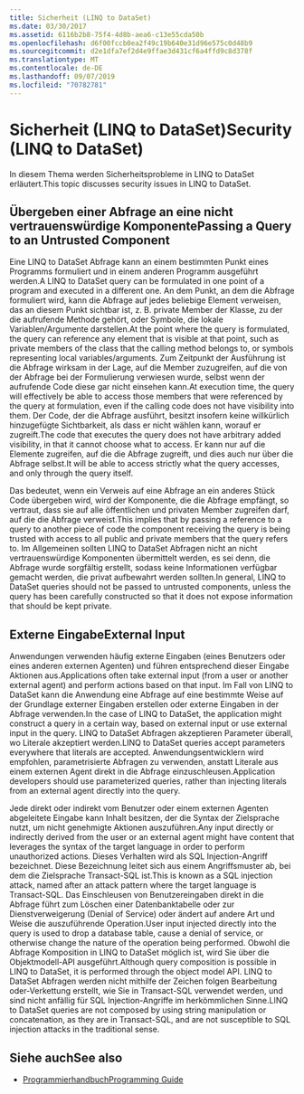 ```yaml
---
title: Sicherheit (LINQ to DataSet)
ms.date: 03/30/2017
ms.assetid: 6116b2b8-75f4-4d8b-aea6-c13e55cda50b
ms.openlocfilehash: d6f00fccb0ea2f49c19b640e31d96e575c0d48b9
ms.sourcegitcommit: d2e1dfa7ef2d4e9ffae3d431cf6a4ffd9c8d378f
ms.translationtype: MT
ms.contentlocale: de-DE
ms.lasthandoff: 09/07/2019
ms.locfileid: "70782781"
---
```

# <a name="security-linq-to-dataset"></a><span data-ttu-id="c6e4b-102">Sicherheit (LINQ to DataSet)</span><span class="sxs-lookup"><span data-stu-id="c6e4b-102">Security (LINQ to DataSet)</span></span>
<span data-ttu-id="c6e4b-103">In diesem Thema werden Sicherheitsprobleme in LINQ to DataSet erläutert.</span><span class="sxs-lookup"><span data-stu-id="c6e4b-103">This topic discusses security issues in LINQ to DataSet.</span></span>  
  
## <a name="passing-a-query-to-an-untrusted-component"></a><span data-ttu-id="c6e4b-104">Übergeben einer Abfrage an eine nicht vertrauenswürdige Komponente</span><span class="sxs-lookup"><span data-stu-id="c6e4b-104">Passing a Query to an Untrusted Component</span></span>  
 <span data-ttu-id="c6e4b-105">Eine LINQ to DataSet Abfrage kann an einem bestimmten Punkt eines Programms formuliert und in einem anderen Programm ausgeführt werden.</span><span class="sxs-lookup"><span data-stu-id="c6e4b-105">A LINQ to DataSet query can be formulated in one point of a program and executed in a different one.</span></span> <span data-ttu-id="c6e4b-106">An dem Punkt, an dem die Abfrage formuliert wird, kann die Abfrage auf jedes beliebige Element verweisen, das an diesem Punkt sichtbar ist, z. B. private Member der Klasse, zu der die aufrufende Methode gehört, oder Symbole, die lokale Variablen/Argumente darstellen.</span><span class="sxs-lookup"><span data-stu-id="c6e4b-106">At the point where the query is formulated, the query can reference any element that is visible at that point, such as private members of the class that the calling method belongs to, or symbols representing local variables/arguments.</span></span> <span data-ttu-id="c6e4b-107">Zum Zeitpunkt der Ausführung ist die Abfrage wirksam in der Lage, auf die Member zuzugreifen, auf die von der Abfrage bei der Formulierung verwiesen wurde, selbst wenn der aufrufende Code diese gar nicht einsehen kann.</span><span class="sxs-lookup"><span data-stu-id="c6e4b-107">At execution time, the query will effectively be able to access those members that were referenced by the query at formulation, even if the calling code does not have visibility into them.</span></span> <span data-ttu-id="c6e4b-108">Der Code, der die Abfrage ausführt, besitzt insofern keine willkürlich hinzugefügte Sichtbarkeit, als dass er nicht wählen kann, worauf er zugreift.</span><span class="sxs-lookup"><span data-stu-id="c6e4b-108">The code that executes the query does not have arbitrary added visibility, in that it cannot choose what to access.</span></span> <span data-ttu-id="c6e4b-109">Er kann nur auf die Elemente zugreifen, auf die die Abfrage zugreift, und dies auch nur über die Abfrage selbst.</span><span class="sxs-lookup"><span data-stu-id="c6e4b-109">It will be able to access strictly what the query accesses, and only through the query itself.</span></span>  
  
 <span data-ttu-id="c6e4b-110">Das bedeutet, wenn ein Verweis auf eine Abfrage an ein anderes Stück Code übergeben wird, wird der Komponente, die die Abfrage empfängt, so vertraut, dass sie auf alle öffentlichen und privaten Member zugreifen darf, auf die die Abfrage verweist.</span><span class="sxs-lookup"><span data-stu-id="c6e4b-110">This implies that by passing a reference to a query to another piece of code the component receiving the query is being trusted with access to all public and private members that the query refers to.</span></span> <span data-ttu-id="c6e4b-111">Im Allgemeinen sollten LINQ to DataSet Abfragen nicht an nicht vertrauenswürdige Komponenten übermittelt werden, es sei denn, die Abfrage wurde sorgfältig erstellt, sodass keine Informationen verfügbar gemacht werden, die privat aufbewahrt werden sollten.</span><span class="sxs-lookup"><span data-stu-id="c6e4b-111">In general, LINQ to DataSet queries should not be passed to untrusted components, unless the query has been carefully constructed so that it does not expose information that should be kept private.</span></span>  
  
## <a name="external-input"></a><span data-ttu-id="c6e4b-112">Externe Eingabe</span><span class="sxs-lookup"><span data-stu-id="c6e4b-112">External Input</span></span>  
 <span data-ttu-id="c6e4b-113">Anwendungen verwenden häufig externe Eingaben (eines Benutzers oder eines anderen externen Agenten) und führen entsprechend dieser Eingabe Aktionen aus.</span><span class="sxs-lookup"><span data-stu-id="c6e4b-113">Applications often take external input (from a user or another external agent) and perform actions based on that input.</span></span>  <span data-ttu-id="c6e4b-114">Im Fall von LINQ to DataSet kann die Anwendung eine Abfrage auf eine bestimmte Weise auf der Grundlage externer Eingaben erstellen oder externe Eingaben in der Abfrage verwenden.</span><span class="sxs-lookup"><span data-stu-id="c6e4b-114">In the case of LINQ to DataSet, the application might construct a query in a certain way, based on external input or use external input in the query.</span></span> <span data-ttu-id="c6e4b-115">LINQ to DataSet Abfragen akzeptieren Parameter überall, wo Literale akzeptiert werden.</span><span class="sxs-lookup"><span data-stu-id="c6e4b-115">LINQ to DataSet queries accept parameters everywhere that literals are accepted.</span></span> <span data-ttu-id="c6e4b-116">Anwendungsentwicklern wird empfohlen, parametrisierte Abfragen zu verwenden, anstatt Literale aus einem externen Agent direkt in die Abfrage einzuschleusen.</span><span class="sxs-lookup"><span data-stu-id="c6e4b-116">Application developers should use parameterized queries, rather than injecting literals from an external agent directly into the query.</span></span>  
  
 <span data-ttu-id="c6e4b-117">Jede direkt oder indirekt vom Benutzer oder einem externen Agenten abgeleitete Eingabe kann Inhalt besitzen, der die Syntax der Zielsprache nutzt, um nicht genehmigte Aktionen auszuführen.</span><span class="sxs-lookup"><span data-stu-id="c6e4b-117">Any input directly or indirectly derived from the user or an external agent might have content that leverages the syntax of the target language in order to perform unauthorized actions.</span></span> <span data-ttu-id="c6e4b-118">Dieses Verhalten wird als SQL Injection-Angriff bezeichnet. Diese Bezeichnung leitet sich aus einem Angriffsmuster ab, bei dem die Zielsprache Transact-SQL ist.</span><span class="sxs-lookup"><span data-stu-id="c6e4b-118">This is known as a SQL injection attack, named after an attack pattern where the target language is Transact-SQL.</span></span> <span data-ttu-id="c6e4b-119">Das Einschleusen von Benutzereingaben direkt in die Abfrage führt zum Löschen einer Datenbanktabelle oder zur Dienstverweigerung (Denial of Service) oder ändert auf andere Art und Weise die auszuführende Operation.</span><span class="sxs-lookup"><span data-stu-id="c6e4b-119">User input injected directly into the query is used to drop a database table, cause a denial of service, or otherwise change the nature of the operation being performed.</span></span> <span data-ttu-id="c6e4b-120">Obwohl die Abfrage Komposition in LINQ to DataSet möglich ist, wird Sie über die Objektmodell-API ausgeführt.</span><span class="sxs-lookup"><span data-stu-id="c6e4b-120">Although query composition is possible in LINQ to DataSet, it is performed through the object model API.</span></span> <span data-ttu-id="c6e4b-121">LINQ to DataSet Abfragen werden nicht mithilfe der Zeichen folgen Bearbeitung oder-Verkettung erstellt, wie Sie in Transact-SQL verwendet werden, und sind nicht anfällig für SQL Injection-Angriffe im herkömmlichen Sinne.</span><span class="sxs-lookup"><span data-stu-id="c6e4b-121">LINQ to DataSet queries are not composed by using string manipulation or concatenation, as they are in Transact-SQL, and are not susceptible to SQL injection attacks in the traditional sense.</span></span>  
  
## <a name="see-also"></a><span data-ttu-id="c6e4b-122">Siehe auch</span><span class="sxs-lookup"><span data-stu-id="c6e4b-122">See also</span></span>

- [<span data-ttu-id="c6e4b-123">Programmierhandbuch</span><span class="sxs-lookup"><span data-stu-id="c6e4b-123">Programming Guide</span></span>](programming-guide-linq-to-dataset.md)
